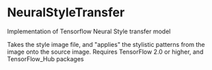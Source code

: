 # NeuralStyleTransfer
Implementation of Tensorflow Neural Style transfer model

Takes the style image file, and "applies" the stylistic patterns from the image onto the source image.
Requires TensorFlow 2.0 or higher, and TensorFlow_Hub packages
